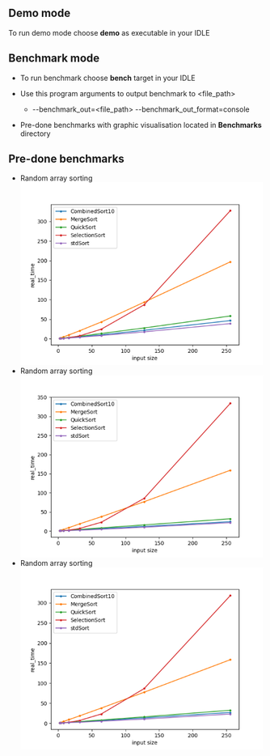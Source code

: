 ## Demo mode

To run demo mode choose **demo** as executable in your IDLE

## Benchmark mode
- To run benchmark choose **bench** target in your IDLE
- Use this program arguments to output benchmark to <file_path>
  - --benchmark_out=<file_path> --benchmark_out_format=console

- Pre-done benchmarks with graphic visualisation located in **Benchmarks** directory

## Pre-done benchmarks
- Random array sorting
![RandomArray](Benchmarks/RandomArray.png "Random array sorting")
- Random array sorting
![RandomArray](Benchmarks/AlmostSorted.png "Almost sorted array sorting")
- Random array sorting
![ReversedAlmostSorted](Benchmarks/ReversedAlmostSorted.png "Almost reversed sorted array sorting")